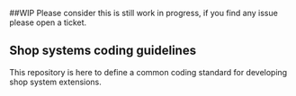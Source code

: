 ##WIP
Please consider this is still work in progress, if you find any issue please open a ticket.

## Shop systems coding guidelines

This repository is here to define a common coding standard for developing shop system extensions.
